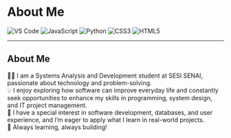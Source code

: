 # About Me

![VS Code](https://img.shields.io/badge/VS%20Code-007ACC?style=for-the-badge&logo=visual-studio-code&logoColor=white)
![JavaScript](https://img.shields.io/badge/JavaScript-F7DF1E?style=for-the-badge&logo=javascript&logoColor=black)
![Python](https://img.shields.io/badge/Python-3776AB?style=for-the-badge&logo=python&logoColor=white)
![CSS3](https://img.shields.io/badge/CSS3-1572B6?style=for-the-badge&logo=css3&logoColor=white)
![HTML5](https://img.shields.io/badge/HTML5-E34F26?style=for-the-badge&logo=html5&logoColor=white)

---

## About Me

👨‍💻 I am a Systems Analysis and Development student at SESI SENAI, passionate about technology and problem-solving.  
💡 I enjoy exploring how software can improve everyday life and constantly seek opportunities to enhance my skills in programming, system design, and IT project management.  
🧠 I have a special interest in software development, databases, and user experience, and I’m eager to apply what I learn in real-world projects.  
🚀 Always learning, always building!

